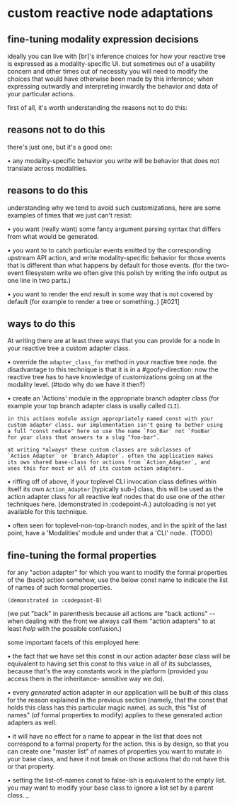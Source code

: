 # custom reactive node adaptations

## fine-tuning modality expression decisions

ideally you can live with [br]'s inference choices for how your reactive
tree is expressed as a modality-specific UI. but sometimes out of a
usability concern and other times out of necessity you will need to
modify the choices that would have otherwise been made by this
inference; when expressing outwardly and interpreting inwardly the
behavior and data of your particular actions.

first of all, it's worth understanding the reasons not to do this:


## reasons not to do this

there's just one, but it's a good one:

  • any modality-specific behavior you write will be behavior that does
    not translate across modalities.


## reasons to do this

understanding why we tend to avoid such customizations, here are some
examples of times that we just can't resist:

  • you want (really want) some fancy argument parsing syntax that differs
    from what would be generated.

  • you want to to catch particular events emitted by the corresponding
    upstream API action, and write modality-specific behavior for those
    events that is different than what happens by default for those
    events. (for the two-event filesystem write we often give this
    polish by writing the info output as one line in two parts.)

  • you want to render the end result in some way that is not covered
    by default (for example to render a tree or something..) [#021]


## ways to do this

At writing there are at least three ways that you can provide for a node
in your reactive tree a custom adapter class.

  • override the `adapter_class_for` method in your reactive tree node.
    the disadvantage to this technique is that it is in a #goofy-direction:
    now the reactive tree has to have knowledge of customizations going
    on at the modality level. (#todo why do we have it then?)

  • create an 'Actions' module in the appropriate branch adapter class
    (for example your top branch adapter class is usally called `CLI`).

    in this actions module assign appropriately named const with your
    custom adapter class. our implementation isn't going to bother using
    a full "const reduce" here so use the name `Foo_Bar` not `FooBar`
    for your class that answers to a slug "foo-bar".

    at writing *always* these custom classes are subclasses of
    `Action_Adapter` or `Branch_Adapter`. often the application makes
    its own shared base-class for actions from `Action_Adapter`, and
    uses this for most or all of its custom action adapters.

  • riffing off of above, if your toplevel CLI invocation class defines
    within itself its own `Action_Adapter` [typically sub-] class, this
    will be used as the action adapter class for all reactive leaf nodes
    that do use one of the other techniques here.
    (demonstrated in :codepoint-A.)
    autoloading is not yet available for this technique.

  • often seen for toplevel-non-top-branch nodes, and in the spirit of
    the last point, have a 'Modalities' module and under that a 'CLI'
    node.. (TODO)



## fine-tuning the formal properties

for any "action adapter" for which you want to modify the formal properties
of the (back) action somehow, use the below const name to indicate the list
of names of such formal properties.

    (demonstrated in :codepoint-B)

(we put "back" in parenthesis because all actions are "back actions" --
when dealing with the front we always call them "action adapters" to at
least *help* with the possible confusion.)

some important facets of this employed here:

  • the fact that we have set this const in our action adapter *base*
    class will be equivalent to having set this const to this value
    in all of its subclasses, because that's the way constants work
    in the platform (provided you access them in the inheritance-
    sensitive way we do).

  • every *generated* action adapter in our application will be built of
    this class for the reason explained in the previous section (namely,
    that the const that holds this class has this particular magic name).
    as such, this "list of names" (of formal properties to modify) applies
    to these generated action adapters as well.

  • it will have no effect for a name to appear in the list that does not
    correspond to a formal property for the action. this is by design, so
    that you can create one "master list" of names of properties you want
    to mutate in your base class, and have it not break on those actions
    that do not have this or that property.

  • setting the list-of-names const to false-ish is equivalent to the
    empty list. you may want to modify your base class to ignore a list
    set by a parent class.
_
